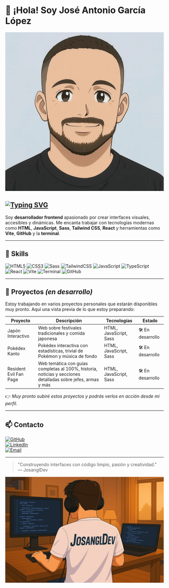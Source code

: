 # 👋 ¡Hola! Soy José Antonio García López

![Front](./assets/front.png)

## [![Typing SVG](https://readme-typing-svg.demolab.com/?lines=José+Antonio+García&lines=Desarrollador+Frontend&font=Fira+Code&pause=1500&color=32CD32&center=true&width=400&height=80)](https://git.io/typing-svg)


Soy **desarrollador frontend** apasionado por crear interfaces visuales, accesibles y dinámicas. Me encanta trabajar con tecnologías modernas como **HTML**, **JavaScript**, **Sass**, **Tailwind CSS**, **React** y herramientas como **Vite**, **GitHub** y la **terminal**.

---

## 🧠 Skills

![HTML5](https://img.shields.io/badge/HTML-E34F26?style=for-the-badge&logo=html5&logoColor=white)
![CSS3](https://img.shields.io/badge/CSS-1572B6?style=for-the-badge&logo=css3&logoColor=white)
![Sass](https://img.shields.io/badge/Sass-CC6699?style=for-the-badge&logo=sass&logoColor=white)
![TailwindCSS](https://img.shields.io/badge/Tailwind_CSS-38B2AC?style=for-the-badge&logo=tailwind-css&logoColor=white)
![JavaScript](https://img.shields.io/badge/JavaScript-F7DF1E?style=for-the-badge&logo=javascript&logoColor=black)
![TypeScript](https://img.shields.io/badge/TypeScript-3178C6?style=for-the-badge&logo=typescript&logoColor=white)
![React](https://img.shields.io/badge/React-20232A?style=for-the-badge&logo=react&logoColor=61DAFB)
![Vite](https://img.shields.io/badge/Vite-646CFF?style=for-the-badge&logo=vite&logoColor=white)
![Terminal](https://img.shields.io/badge/Terminal-000000?style=for-the-badge&logo=gnu-bash&logoColor=white)
![GitHub](https://img.shields.io/badge/GitHub-181717?style=for-the-badge&logo=github&logoColor=white)

---

## 🚀 Proyectos *(en desarrollo)*

Estoy trabajando en varios proyectos personales que estarán disponibles muy pronto. Aquí una vista previa de lo que estoy preparando:

| Proyecto             | Descripción                                                                 | Tecnologías           | Estado             |
|----------------------|-----------------------------------------------------------------------------|------------------------|--------------------|
| Japón Interactivo | Web sobre festivales tradicionales y comida japonesa                        | HTML, JavaScript, Sass | 🛠️ En desarrollo    |
| Pokédex Kanto     | Pokédex interactiva con estadísticas, trivial de Pokémon y música de fondo  | HTML, JavaScript, Sass | 🛠️ En desarrollo    |
| Resident Evil Fan Page | Web temática con guías completas al 100%, historia, noticias y secciones detalladas sobre jefes, armas y más | HTML, JavaScript, Sass | 🛠️ En desarrollo    |

👉 *Muy pronto subiré estos proyectos y podrás verlos en acción desde mi perfil.*

---

## 📫 Contacto

[![GitHub](https://img.shields.io/badge/GitHub-181717?style=for-the-badge&logo=github&logoColor=white)](https://github.com/JosanglDev)  
[![LinkedIn](https://img.shields.io/badge/LinkedIn-0077B5?style=for-the-badge&logo=linkedin&logoColor=white)](https://linkedin.com/in/JosanglDev)  
[![Email](https://img.shields.io/badge/Email-D14836?style=for-the-badge&logo=gmail&logoColor=white)](mailto:gl.josea90@gmail.com)

---

> "Construyendo interfaces con código limpio, pasión y creatividad."  
> — JosanglDev

![Back](./assets/back.png)
